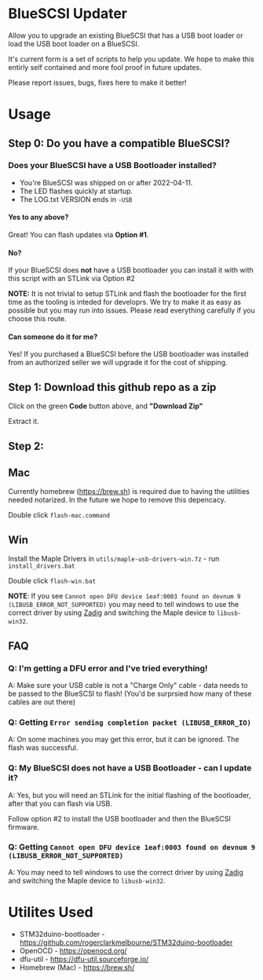# BlueSCSI Updater

Allow you to upgrade an existing BlueSCSI that has a USB boot loader or load the USB boot loader on a BlueSCSI.


It's current form is a set of scripts to help you update. We hope to make this entirly self contained and more fool proof in future updates.

Please report issues, bugs, fixes here to make it better!

# Usage 

## Step 0: Do you have a compatible BlueSCSI?

### Does your BlueSCSI have a USB Bootloader installed?

* You're BlueSCSI was shipped on or after 2022-04-11.
* The LED flashes quickly at startup.
* The LOG.txt VERSION ends in `-USB`

#### Yes to any above?

Great! You can flash updates via **Option #1**.

#### No?

If your BlueSCSI does **not** have a USB bootloader you can install it with with this script with an STLink via Option #2

**NOTE:** It is not trivial to setup STLink and flash the bootloader for the first time as the tooling is inteded for developrs. We try to make it as easy as possible but you may run into issues. Please read everything carefully if you choose this route. 

#### Can someone do it for me?

Yes! If you purchased a BlueSCSI before the USB bootloader was installed from an authorized seller we will upgrade it for the cost of shipping.

## Step 1: Download this github repo as a zip

Click on the green **Code** button above, and **"Download Zip"**

Extract it.

## Step 2: 

## Mac

Currently homebrew (https://brew.sh) is required due to having the utilities needed notarized. In the future we hope to remove this depencacy. 

Double click `flash-mac.command`

## Win

Install the Maple Drivers in `utils/maple-usb-drivers-win.7z` - run `install_drivers.bat`

Double click `flash-win.bat`

**NOTE**: If you see  `Cannot open DFU device 1eaf:0003 found on devnum 9 (LIBUSB_ERROR_NOT_SUPPORTED)` you may need to tell windows to use the correct driver by using [Zadig](https://zadig.akeo.ie/) and switching the Maple device to `libusb-win32`.

## FAQ

### Q: I'm getting a DFU error and I've tried everything!

A: Make sure your USB cable is not a "Charge Only" cable - data needs to be passed to the BlueSCSI to flash! (You'd be surprsied how many of these cables are out there)

### Q: Getting `Error sending completion packet (LIBUSB_ERROR_IO)`

A: On some machines you may get this error, but it can be ignored. The flash was successful.

### Q: My BlueSCSI does not have a USB Bootloader - can I update it?

A: Yes, but you will need an STLink for the initial flashing of the bootloader, after that you can flash via USB.

Follow option #2 to install the USB bootloader and then the BlueSCSI firmware.

### Q: Getting `Cannot open DFU device 1eaf:0003 found on devnum 9 (LIBUSB_ERROR_NOT_SUPPORTED)`

A: You may need to tell windows to use the correct driver by using [Zadig](https://zadig.akeo.ie/) and switching the Maple device to `libusb-win32`.

# Utilites Used

* STM32duino-bootloader - https://github.com/rogerclarkmelbourne/STM32duino-bootloader
* OpenOCD - https://openocd.org/
* dfu-util - https://dfu-util.sourceforge.io/
* Homebrew (Mac) - https://brew.sh/
